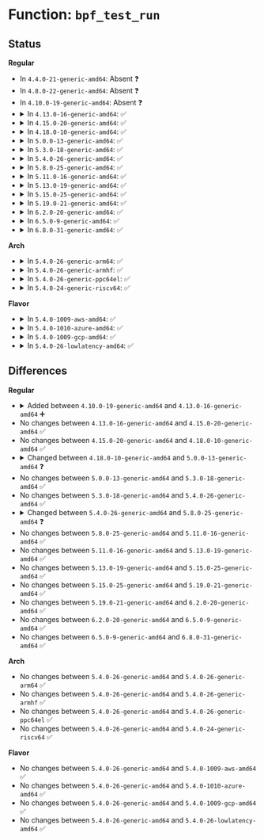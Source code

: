 # Function: <code>bpf_test_run</code>

## Status
<b>Regular</b>
<ul>
<li>
In <code>4.4.0-21-generic-amd64</code>: Absent ❓
</li>
<li>
In <code>4.8.0-22-generic-amd64</code>: Absent ❓
</li>
<li>
In <code>4.10.0-19-generic-amd64</code>: Absent ❓
</li>
<li>
<details>
<summary>In <code>4.13.0-16-generic-amd64</code>: ✅</summary>

```c
u32 bpf_test_run(struct bpf_prog * prog, void * ctx, u32 repeat, u32 * time)
```

```json
{
  "name": "bpf_test_run",
  "collision_type": "Unique Static",
  "inline_type": "No",
  "funcs": [
    {
      "addr": 18446744071587284608,
      "name": "bpf_test_run",
      "external": false,
      "loc": "net/bpf/test_run.c:27",
      "file": "net/bpf/test_run.c",
      "inline": "seen, unknown",
      "caller_inline": [],
      "caller_func": [
        "net/bpf/test_run.c:bpf_prog_test_run_xdp",
        "net/bpf/test_run.c:bpf_prog_test_run_skb",
        "net/bpf/test_run.c:bpf_prog_test_run_skb"
      ]
    }
  ],
  "symbols": [
    {
      "addr": 18446744071587284608,
      "name": "bpf_test_run",
      "section": ".text",
      "bind": "STB_LOCAL",
      "size": 261
    }
  ]
}
```
</details>
</li>
<li>
<details>
<summary>In <code>4.15.0-20-generic-amd64</code>: ✅</summary>

```c
u32 bpf_test_run(struct bpf_prog * prog, void * ctx, u32 repeat, u32 * time)
```

```json
{
  "name": "bpf_test_run",
  "collision_type": "Unique Static",
  "inline_type": "No",
  "funcs": [
    {
      "addr": 18446744071587804768,
      "name": "bpf_test_run",
      "external": false,
      "loc": "net/bpf/test_run.c:27",
      "file": "net/bpf/test_run.c",
      "inline": "seen, unknown",
      "caller_inline": [],
      "caller_func": [
        "net/bpf/test_run.c:bpf_prog_test_run_xdp",
        "net/bpf/test_run.c:bpf_prog_test_run_skb"
      ]
    }
  ],
  "symbols": [
    {
      "addr": 18446744071587804768,
      "name": "bpf_test_run",
      "section": ".text",
      "bind": "STB_LOCAL",
      "size": 257
    }
  ]
}
```
</details>
</li>
<li>
<details>
<summary>In <code>4.18.0-10-generic-amd64</code>: ✅</summary>

```c
u32 bpf_test_run(struct bpf_prog * prog, void * ctx, u32 repeat, u32 * time)
```

```json
{
  "name": "bpf_test_run",
  "collision_type": "Unique Static",
  "inline_type": "No",
  "funcs": [
    {
      "addr": 18446744071588147392,
      "name": "bpf_test_run",
      "external": false,
      "loc": "net/bpf/test_run.c:27",
      "file": "net/bpf/test_run.c",
      "inline": "seen, unknown",
      "caller_inline": [],
      "caller_func": [
        "net/bpf/test_run.c:bpf_prog_test_run_xdp",
        "net/bpf/test_run.c:bpf_prog_test_run_skb"
      ]
    }
  ],
  "symbols": [
    {
      "addr": 18446744071588147392,
      "name": "bpf_test_run",
      "section": ".text",
      "bind": "STB_LOCAL",
      "size": 233
    }
  ]
}
```
</details>
</li>
<li>
<details>
<summary>In <code>5.0.0-13-generic-amd64</code>: ✅</summary>

```c
int bpf_test_run(struct bpf_prog * prog, void * ctx, u32 repeat, u32 * retval, u32 * time)
```

```json
{
  "name": "bpf_test_run",
  "collision_type": "Unique Static",
  "inline_type": "No",
  "funcs": [
    {
      "addr": 18446744071588330128,
      "name": "bpf_test_run",
      "external": false,
      "loc": "net/bpf/test_run.c:16",
      "file": "net/bpf/test_run.c",
      "inline": "seen, unknown",
      "caller_inline": [],
      "caller_func": [
        "net/bpf/test_run.c:bpf_prog_test_run_xdp",
        "net/bpf/test_run.c:bpf_prog_test_run_skb"
      ]
    }
  ],
  "symbols": [
    {
      "addr": 18446744071588330128,
      "name": "bpf_test_run",
      "section": ".text",
      "bind": "STB_LOCAL",
      "size": 448
    }
  ]
}
```
</details>
</li>
<li>
<details>
<summary>In <code>5.3.0-18-generic-amd64</code>: ✅</summary>

```c
int bpf_test_run(struct bpf_prog * prog, void * ctx, u32 repeat, u32 * retval, u32 * time)
```

```json
{
  "name": "bpf_test_run",
  "collision_type": "Unique Static",
  "inline_type": "No",
  "funcs": [
    {
      "addr": 18446744071588729152,
      "name": "bpf_test_run",
      "external": false,
      "loc": "net/bpf/test_run.c:17",
      "file": "net/bpf/test_run.c",
      "inline": "seen, unknown",
      "caller_inline": [],
      "caller_func": [
        "net/bpf/test_run.c:bpf_prog_test_run_xdp",
        "net/bpf/test_run.c:bpf_prog_test_run_skb"
      ]
    }
  ],
  "symbols": [
    {
      "addr": 18446744071588729152,
      "name": "bpf_test_run",
      "section": ".text",
      "bind": "STB_LOCAL",
      "size": 540
    }
  ]
}
```
</details>
</li>
<li>
<details>
<summary>In <code>5.4.0-26-generic-amd64</code>: ✅</summary>

```c
int bpf_test_run(struct bpf_prog * prog, void * ctx, u32 repeat, u32 * retval, u32 * time)
```

```json
{
  "name": "bpf_test_run",
  "collision_type": "Unique Static",
  "inline_type": "No",
  "funcs": [
    {
      "addr": 18446744071588952640,
      "name": "bpf_test_run",
      "external": false,
      "loc": "net/bpf/test_run.c:17",
      "file": "net/bpf/test_run.c",
      "inline": "seen, unknown",
      "caller_inline": [],
      "caller_func": [
        "net/bpf/test_run.c:bpf_prog_test_run_xdp",
        "net/bpf/test_run.c:bpf_prog_test_run_skb"
      ]
    }
  ],
  "symbols": [
    {
      "addr": 18446744071588952640,
      "name": "bpf_test_run",
      "section": ".text",
      "bind": "STB_LOCAL",
      "size": 540
    }
  ]
}
```
</details>
</li>
<li>
<details>
<summary>In <code>5.8.0-25-generic-amd64</code>: ✅</summary>

```c
int bpf_test_run(struct bpf_prog * prog, void * ctx, u32 repeat, u32 * retval, u32 * time, bool xdp)
```

```json
{
  "name": "bpf_test_run",
  "collision_type": "Unique Static",
  "inline_type": "No",
  "funcs": [
    {
      "addr": 18446744071589847504,
      "name": "bpf_test_run",
      "external": false,
      "loc": "net/bpf/test_run.c:18",
      "file": "net/bpf/test_run.c",
      "inline": "seen, unknown",
      "caller_inline": [],
      "caller_func": [
        "net/bpf/test_run.c:bpf_prog_test_run_xdp",
        "net/bpf/test_run.c:bpf_prog_test_run_skb"
      ]
    }
  ],
  "symbols": [
    {
      "addr": 18446744071589847504,
      "name": "bpf_test_run",
      "section": ".text",
      "bind": "STB_LOCAL",
      "size": 615
    }
  ]
}
```
</details>
</li>
<li>
<details>
<summary>In <code>5.11.0-16-generic-amd64</code>: ✅</summary>

```c
int bpf_test_run(struct bpf_prog * prog, void * ctx, u32 repeat, u32 * retval, u32 * time, bool xdp)
```

```json
{
  "name": "bpf_test_run",
  "collision_type": "Unique Static",
  "inline_type": "No",
  "funcs": [
    {
      "addr": 18446744071589886000,
      "name": "bpf_test_run",
      "external": false,
      "loc": "net/bpf/test_run.c:19",
      "file": "net/bpf/test_run.c",
      "inline": "seen, unknown",
      "caller_inline": [],
      "caller_func": [
        "net/bpf/test_run.c:bpf_prog_test_run_xdp",
        "net/bpf/test_run.c:bpf_prog_test_run_skb"
      ]
    }
  ],
  "symbols": [
    {
      "addr": 18446744071589886000,
      "name": "bpf_test_run",
      "section": ".text",
      "bind": "STB_LOCAL",
      "size": 658
    }
  ]
}
```
</details>
</li>
<li>
<details>
<summary>In <code>5.13.0-19-generic-amd64</code>: ✅</summary>

```c
int bpf_test_run(struct bpf_prog * prog, void * ctx, u32 repeat, u32 * retval, u32 * time, bool xdp)
```

```json
{
  "name": "bpf_test_run",
  "collision_type": "Unique Static",
  "inline_type": "No",
  "funcs": [
    {
      "addr": 18446744071589792832,
      "name": "bpf_test_run",
      "external": false,
      "loc": "net/bpf/test_run.c:87",
      "file": "net/bpf/test_run.c",
      "inline": "seen, unknown",
      "caller_inline": [],
      "caller_func": [
        "net/bpf/test_run.c:bpf_prog_test_run_xdp",
        "net/bpf/test_run.c:bpf_prog_test_run_skb"
      ]
    }
  ],
  "symbols": [
    {
      "addr": 18446744071589792832,
      "name": "bpf_test_run",
      "section": ".text",
      "bind": "STB_LOCAL",
      "size": 729
    }
  ]
}
```
</details>
</li>
<li>
<details>
<summary>In <code>5.15.0-25-generic-amd64</code>: ✅</summary>

```c
int bpf_test_run(struct bpf_prog * prog, void * ctx, u32 repeat, u32 * retval, u32 * time, bool xdp)
```

```json
{
  "name": "bpf_test_run",
  "collision_type": "Unique Static",
  "inline_type": "No",
  "funcs": [
    {
      "addr": 18446744071590552928,
      "name": "bpf_test_run",
      "external": false,
      "loc": "net/bpf/test_run.c:89",
      "file": "net/bpf/test_run.c",
      "inline": "seen, unknown",
      "caller_inline": [],
      "caller_func": [
        "net/bpf/test_run.c:bpf_prog_test_run_xdp",
        "net/bpf/test_run.c:bpf_prog_test_run_xdp",
        "net/bpf/test_run.c:bpf_prog_test_run_skb"
      ]
    }
  ],
  "symbols": [
    {
      "addr": 18446744071590552928,
      "name": "bpf_test_run",
      "section": ".text",
      "bind": "STB_LOCAL",
      "size": 722
    }
  ]
}
```
</details>
</li>
<li>
<details>
<summary>In <code>5.19.0-21-generic-amd64</code>: ✅</summary>

```c
int bpf_test_run(struct bpf_prog * prog, void * ctx, u32 repeat, u32 * retval, u32 * time, bool xdp)
```

```json
{
  "name": "bpf_test_run",
  "collision_type": "Unique Static",
  "inline_type": "No",
  "funcs": [
    {
      "addr": 18446744071592165776,
      "name": "bpf_test_run",
      "external": false,
      "loc": "net/bpf/test_run.c:372",
      "file": "net/bpf/test_run.c",
      "inline": "seen, unknown",
      "caller_inline": [],
      "caller_func": [
        "net/bpf/test_run.c:bpf_prog_test_run_xdp",
        "net/bpf/test_run.c:bpf_prog_test_run_skb"
      ]
    }
  ],
  "symbols": [
    {
      "addr": 18446744071592165776,
      "name": "bpf_test_run",
      "section": ".text",
      "bind": "STB_LOCAL",
      "size": 786
    }
  ]
}
```
</details>
</li>
<li>
<details>
<summary>In <code>6.2.0-20-generic-amd64</code>: ✅</summary>

```c
int bpf_test_run(struct bpf_prog * prog, void * ctx, u32 repeat, u32 * retval, u32 * time, bool xdp)
```

```json
{
  "name": "bpf_test_run",
  "collision_type": "Unique Static",
  "inline_type": "No",
  "funcs": [
    {
      "addr": 18446744071593993216,
      "name": "bpf_test_run",
      "external": false,
      "loc": "net/bpf/test_run.c:372",
      "file": "net/bpf/test_run.c",
      "inline": "seen, unknown",
      "caller_inline": [],
      "caller_func": [
        "net/bpf/test_run.c:bpf_prog_test_run_xdp",
        "net/bpf/test_run.c:bpf_prog_test_run_skb"
      ]
    }
  ],
  "symbols": [
    {
      "addr": 18446744071593993216,
      "name": "bpf_test_run",
      "section": ".text",
      "bind": "STB_LOCAL",
      "size": 786
    }
  ]
}
```
</details>
</li>
<li>
<details>
<summary>In <code>6.5.0-9-generic-amd64</code>: ✅</summary>

```c
int bpf_test_run(struct bpf_prog * prog, void * ctx, u32 repeat, u32 * retval, u32 * time, bool xdp)
```

```json
{
  "name": "bpf_test_run",
  "collision_type": "Unique Static",
  "inline_type": "No",
  "funcs": [
    {
      "addr": 18446744071594370416,
      "name": "bpf_test_run",
      "external": false,
      "loc": "net/bpf/test_run.c:391",
      "file": "net/bpf/test_run.c",
      "inline": "seen, unknown",
      "caller_inline": [],
      "caller_func": [
        "net/bpf/test_run.c:bpf_prog_test_run_nf",
        "net/bpf/test_run.c:bpf_prog_test_run_xdp",
        "net/bpf/test_run.c:bpf_prog_test_run_skb"
      ]
    }
  ],
  "symbols": [
    {
      "addr": 18446744071594370416,
      "name": "bpf_test_run",
      "section": ".text",
      "bind": "STB_LOCAL",
      "size": 837
    }
  ]
}
```
</details>
</li>
<li>
<details>
<summary>In <code>6.8.0-31-generic-amd64</code>: ✅</summary>

```c
int bpf_test_run(struct bpf_prog * prog, void * ctx, u32 repeat, u32 * retval, u32 * time, bool xdp)
```

```json
{
  "name": "bpf_test_run",
  "collision_type": "Unique Static",
  "inline_type": "No",
  "funcs": [
    {
      "addr": 18446744071595171232,
      "name": "bpf_test_run",
      "external": false,
      "loc": "net/bpf/test_run.c:392",
      "file": "net/bpf/test_run.c",
      "inline": "seen, unknown",
      "caller_inline": [],
      "caller_func": [
        "net/bpf/test_run.c:bpf_prog_test_run_nf",
        "net/bpf/test_run.c:bpf_prog_test_run_xdp",
        "net/bpf/test_run.c:bpf_prog_test_run_skb"
      ]
    }
  ],
  "symbols": [
    {
      "addr": 18446744071595171232,
      "name": "bpf_test_run",
      "section": ".text",
      "bind": "STB_LOCAL",
      "size": 835
    }
  ]
}
```
</details>
</li>
</ul>
<b>Arch</b>
<ul>
<li>
<details>
<summary>In <code>5.4.0-26-generic-arm64</code>: ✅</summary>

```c
int bpf_test_run(struct bpf_prog * prog, void * ctx, u32 repeat, u32 * retval, u32 * time)
```

```json
{
  "name": "bpf_test_run",
  "collision_type": "Unique Static",
  "inline_type": "No",
  "funcs": [
    {
      "addr": 18446603336502552640,
      "name": "bpf_test_run",
      "external": false,
      "loc": "net/bpf/test_run.c:17",
      "file": "net/bpf/test_run.c",
      "inline": "seen, unknown",
      "caller_inline": [],
      "caller_func": [
        "net/bpf/test_run.c:bpf_prog_test_run_xdp",
        "net/bpf/test_run.c:bpf_prog_test_run_skb"
      ]
    }
  ],
  "symbols": [
    {
      "addr": 18446603336502552640,
      "name": "bpf_test_run",
      "section": ".text",
      "bind": "STB_LOCAL",
      "size": 588
    }
  ]
}
```
</details>
</li>
<li>
<details>
<summary>In <code>5.4.0-26-generic-armhf</code>: ✅</summary>

```c
int bpf_test_run(struct bpf_prog * prog, void * ctx, u32 repeat, u32 * retval, u32 * time)
```

```json
{
  "name": "bpf_test_run",
  "collision_type": "Unique Static",
  "inline_type": "No",
  "funcs": [
    {
      "addr": 3235260888,
      "name": "bpf_test_run",
      "external": false,
      "loc": "net/bpf/test_run.c:17",
      "file": "net/bpf/test_run.c",
      "inline": "seen, unknown",
      "caller_inline": [],
      "caller_func": [
        "net/bpf/test_run.c:bpf_prog_test_run_xdp",
        "net/bpf/test_run.c:bpf_prog_test_run_skb"
      ]
    }
  ],
  "symbols": [
    {
      "addr": 3235260888,
      "name": "bpf_test_run",
      "section": ".text",
      "bind": "STB_LOCAL",
      "size": 832
    }
  ]
}
```
</details>
</li>
<li>
<details>
<summary>In <code>5.4.0-26-generic-ppc64el</code>: ✅</summary>

```c
int bpf_test_run(struct bpf_prog * prog, void * ctx, u32 repeat, u32 * retval, u32 * time)
```

```json
{
  "name": "bpf_test_run",
  "collision_type": "Unique Static",
  "inline_type": "No",
  "funcs": [
    {
      "addr": 13835058055296131344,
      "name": "bpf_test_run",
      "external": false,
      "loc": "net/bpf/test_run.c:17",
      "file": "net/bpf/test_run.c",
      "inline": "seen, unknown",
      "caller_inline": [],
      "caller_func": [
        "net/bpf/test_run.c:bpf_prog_test_run_xdp",
        "net/bpf/test_run.c:bpf_prog_test_run_skb"
      ]
    }
  ],
  "symbols": [
    {
      "addr": 13835058055296131344,
      "name": "bpf_test_run",
      "section": ".text",
      "bind": "STB_LOCAL",
      "size": 888
    }
  ]
}
```
</details>
</li>
<li>
<details>
<summary>In <code>5.4.0-24-generic-riscv64</code>: ✅</summary>

```c
int bpf_test_run(struct bpf_prog * prog, void * ctx, u32 repeat, u32 * retval, u32 * time)
```

```json
{
  "name": "bpf_test_run",
  "collision_type": "Unique Static",
  "inline_type": "No",
  "funcs": [
    {
      "addr": 18446743936278714294,
      "name": "bpf_test_run",
      "external": false,
      "loc": "net/bpf/test_run.c:17",
      "file": "net/bpf/test_run.c",
      "inline": "seen, unknown",
      "caller_inline": [],
      "caller_func": [
        "net/bpf/test_run.c:bpf_prog_test_run_xdp",
        "net/bpf/test_run.c:bpf_prog_test_run_skb"
      ]
    }
  ],
  "symbols": [
    {
      "addr": 18446743936278714294,
      "name": "bpf_test_run",
      "section": ".text",
      "bind": "STB_LOCAL",
      "size": 576
    }
  ]
}
```
</details>
</li>
</ul>
<b>Flavor</b>
<ul>
<li>
<details>
<summary>In <code>5.4.0-1009-aws-amd64</code>: ✅</summary>

```c
int bpf_test_run(struct bpf_prog * prog, void * ctx, u32 repeat, u32 * retval, u32 * time)
```

```json
{
  "name": "bpf_test_run",
  "collision_type": "Unique Static",
  "inline_type": "No",
  "funcs": [
    {
      "addr": 18446744071588559024,
      "name": "bpf_test_run",
      "external": false,
      "loc": "net/bpf/test_run.c:17",
      "file": "net/bpf/test_run.c",
      "inline": "seen, unknown",
      "caller_inline": [],
      "caller_func": [
        "net/bpf/test_run.c:bpf_prog_test_run_xdp",
        "net/bpf/test_run.c:bpf_prog_test_run_skb"
      ]
    }
  ],
  "symbols": [
    {
      "addr": 18446744071588559024,
      "name": "bpf_test_run",
      "section": ".text",
      "bind": "STB_LOCAL",
      "size": 540
    }
  ]
}
```
</details>
</li>
<li>
<details>
<summary>In <code>5.4.0-1010-azure-amd64</code>: ✅</summary>

```c
int bpf_test_run(struct bpf_prog * prog, void * ctx, u32 repeat, u32 * retval, u32 * time)
```

```json
{
  "name": "bpf_test_run",
  "collision_type": "Unique Static",
  "inline_type": "No",
  "funcs": [
    {
      "addr": 18446744071588271008,
      "name": "bpf_test_run",
      "external": false,
      "loc": "net/bpf/test_run.c:17",
      "file": "net/bpf/test_run.c",
      "inline": "seen, unknown",
      "caller_inline": [],
      "caller_func": [
        "net/bpf/test_run.c:bpf_prog_test_run_xdp",
        "net/bpf/test_run.c:bpf_prog_test_run_skb"
      ]
    }
  ],
  "symbols": [
    {
      "addr": 18446744071588271008,
      "name": "bpf_test_run",
      "section": ".text",
      "bind": "STB_LOCAL",
      "size": 540
    }
  ]
}
```
</details>
</li>
<li>
<details>
<summary>In <code>5.4.0-1009-gcp-amd64</code>: ✅</summary>

```c
int bpf_test_run(struct bpf_prog * prog, void * ctx, u32 repeat, u32 * retval, u32 * time)
```

```json
{
  "name": "bpf_test_run",
  "collision_type": "Unique Static",
  "inline_type": "No",
  "funcs": [
    {
      "addr": 18446744071588891200,
      "name": "bpf_test_run",
      "external": false,
      "loc": "net/bpf/test_run.c:17",
      "file": "net/bpf/test_run.c",
      "inline": "seen, unknown",
      "caller_inline": [],
      "caller_func": [
        "net/bpf/test_run.c:bpf_prog_test_run_xdp",
        "net/bpf/test_run.c:bpf_prog_test_run_skb"
      ]
    }
  ],
  "symbols": [
    {
      "addr": 18446744071588891200,
      "name": "bpf_test_run",
      "section": ".text",
      "bind": "STB_LOCAL",
      "size": 540
    }
  ]
}
```
</details>
</li>
<li>
<details>
<summary>In <code>5.4.0-26-lowlatency-amd64</code>: ✅</summary>

```c
int bpf_test_run(struct bpf_prog * prog, void * ctx, u32 repeat, u32 * retval, u32 * time)
```

```json
{
  "name": "bpf_test_run",
  "collision_type": "Unique Static",
  "inline_type": "No",
  "funcs": [
    {
      "addr": 18446744071589033296,
      "name": "bpf_test_run",
      "external": false,
      "loc": "net/bpf/test_run.c:17",
      "file": "net/bpf/test_run.c",
      "inline": "seen, unknown",
      "caller_inline": [],
      "caller_func": [
        "net/bpf/test_run.c:bpf_prog_test_run_xdp",
        "net/bpf/test_run.c:bpf_prog_test_run_skb"
      ]
    }
  ],
  "symbols": [
    {
      "addr": 18446744071589033296,
      "name": "bpf_test_run",
      "section": ".text",
      "bind": "STB_LOCAL",
      "size": 614
    }
  ]
}
```
</details>
</li>
</ul>

## Differences
<b>Regular</b>
<ul>
<li>
<details>
<summary>Added between <code>4.10.0-19-generic-amd64</code> and <code>4.13.0-16-generic-amd64</code> ➕</summary>

```c
u32 bpf_test_run(struct bpf_prog * prog, void * ctx, u32 repeat, u32 * time)
```
</details>
</li>
<li>
No changes between <code>4.13.0-16-generic-amd64</code> and <code>4.15.0-20-generic-amd64</code> ✅
</li>
<li>
No changes between <code>4.15.0-20-generic-amd64</code> and <code>4.18.0-10-generic-amd64</code> ✅
</li>
<li>
<details>
<summary>Changed between <code>4.18.0-10-generic-amd64</code> and <code>5.0.0-13-generic-amd64</code> ❓</summary>
<ul>
<li>
<b>Param added. </b>
<code>u32 * retval</code>
</li>
<li>
<b>Param reordered. </b>
<code>prog, ctx, repeat, time</code> ➡️ <code>prog, ctx, repeat, retval, time</code>
</li>
<li>
<b>Return type changed. </b>
<code>u32</code> ➡️ <code>int</code>
</li>
</ul>
</details>
</li>
<li>
No changes between <code>5.0.0-13-generic-amd64</code> and <code>5.3.0-18-generic-amd64</code> ✅
</li>
<li>
No changes between <code>5.3.0-18-generic-amd64</code> and <code>5.4.0-26-generic-amd64</code> ✅
</li>
<li>
<details>
<summary>Changed between <code>5.4.0-26-generic-amd64</code> and <code>5.8.0-25-generic-amd64</code> ❓</summary>
<ul>
<li>
<b>Param added. </b>
<code>bool xdp</code>
</li>
</ul>
</details>
</li>
<li>
No changes between <code>5.8.0-25-generic-amd64</code> and <code>5.11.0-16-generic-amd64</code> ✅
</li>
<li>
No changes between <code>5.11.0-16-generic-amd64</code> and <code>5.13.0-19-generic-amd64</code> ✅
</li>
<li>
No changes between <code>5.13.0-19-generic-amd64</code> and <code>5.15.0-25-generic-amd64</code> ✅
</li>
<li>
No changes between <code>5.15.0-25-generic-amd64</code> and <code>5.19.0-21-generic-amd64</code> ✅
</li>
<li>
No changes between <code>5.19.0-21-generic-amd64</code> and <code>6.2.0-20-generic-amd64</code> ✅
</li>
<li>
No changes between <code>6.2.0-20-generic-amd64</code> and <code>6.5.0-9-generic-amd64</code> ✅
</li>
<li>
No changes between <code>6.5.0-9-generic-amd64</code> and <code>6.8.0-31-generic-amd64</code> ✅
</li>
</ul>
<b>Arch</b>
<ul>
<li>
No changes between <code>5.4.0-26-generic-amd64</code> and <code>5.4.0-26-generic-arm64</code> ✅
</li>
<li>
No changes between <code>5.4.0-26-generic-amd64</code> and <code>5.4.0-26-generic-armhf</code> ✅
</li>
<li>
No changes between <code>5.4.0-26-generic-amd64</code> and <code>5.4.0-26-generic-ppc64el</code> ✅
</li>
<li>
No changes between <code>5.4.0-26-generic-amd64</code> and <code>5.4.0-24-generic-riscv64</code> ✅
</li>
</ul>
<b>Flavor</b>
<ul>
<li>
No changes between <code>5.4.0-26-generic-amd64</code> and <code>5.4.0-1009-aws-amd64</code> ✅
</li>
<li>
No changes between <code>5.4.0-26-generic-amd64</code> and <code>5.4.0-1010-azure-amd64</code> ✅
</li>
<li>
No changes between <code>5.4.0-26-generic-amd64</code> and <code>5.4.0-1009-gcp-amd64</code> ✅
</li>
<li>
No changes between <code>5.4.0-26-generic-amd64</code> and <code>5.4.0-26-lowlatency-amd64</code> ✅
</li>
</ul>
